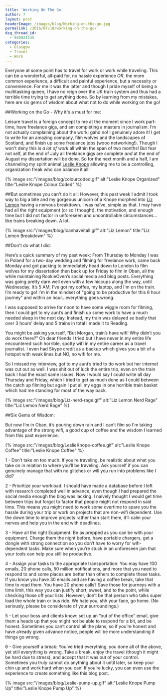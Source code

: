 ```yaml
---
title: 'Working On The Go'
author: 7
layout: post
headerImage: /images/blog/Working-on-the-go.jpg
permalink: /2016/07/18/working-on-the-go/
dsq_thread_id:
  - 940821245
categories:
  - Glasgow
  - Travel
  - Work
---
```

Everyone at some point has to travel for work or work while traveling. This can be a wonderful, all-paid for, no hassle experience _OR_, the more common experience, a difficult and painful experience, but a necessity or convenience. For me it was the latter and though I pride myself of being a multitasking queen, I have no reign over the UK train system and thus had a terrible time trying to get anything done. So by learning from my mistakes, here are six gems of wisdom about what not to do while working on the go!

##Working on the Go - Why it's a must for me:

Leisure travel is a foreign concept to me at the moment since I work part-time, have freelance gigs, and am completing a masters in journalism. I’m not actually complaining about the work; gahd no! I genuinely adore it! I get to write for an amazing company, film wolves and the landscapes of Scotland, and finish up some freelance jobs (wooo networking!). Though I won't deny this is _a lot of work_ all within the span of two months! But fear not self, at the end of July all freelance gigs are complete _and_ at the end of August my dissertation will be done. So for the next month and a half, I am channeling my spirit animal [Leslie Knope](https://www.youtube.com/watch?v=P5sgX9gH8hc&list=PLlfMU9l7ueblkA_T4h2xNcFt0MzHb1zcX&index=32) allowing me to be a controlling, organization freak who can balance it all!  

{% image src:"/images/blog/colourcoded.gif" alt:"Leslie Knope Organized" title:"Leslie Knope Colour Coded" %}

##But sometimes you can't do it all:
However, this past week I admit I took way to big a bite and my gorgeous unicorn of a Knope morphed into [Liz Lemon](https://www.youtube.com/watch?v=g2BsMSNfraQ) having a nervous breakdown. I was naïve, simple as that. I may have had all the right equipment (or so I thought), the motivation, and enough time but I did not factor in unforeseen and uncontrollable circumstances…like trains breaking down. A lot.

{% image src:"/images/blog/Icanhaveitall.gif" alt:"Liz Lemon" title:"Liz Lemon Breakdown" %}

##Don't do what I did:

Here’s a quick summary of my past week:
	From Thursday to Monday I was in Poland for a two-day wedding and filming for freelance work, came back Monday and got packing to immediately head down to London to film wolves for my dissertation then back up for Friday to film in Oban, all the while maintaining RookieOven’s social media and blog posts. Everything was going pretty darn well even with a few hiccups along the way, until Wednesday. It’s 5 AM, I’ve got my coffee, my laptop, and I'm on the train. I’m ready to go! I'm in the mindset of "going to be productive for this 6 hour journey" and within an hour…everything.goes.wrong.

I was supposed to arrive for noon to have some wiggle room for filming, then I could get to my aunt’s and finish up some work to have a much needed sleep in the next day. Instead, my train was delayed so badly that over 3 hours’ delay and 5 trains in total I made it to Reading.

You might be asking yourself, “But Morgan, train’s have wifi! Why didn’t you do work there?” Oh dear friends I tried but I have never in my entire life encountered such horrible, spotty wifi in my entire career as a travel journalist. I even had Skype credit as a backup which gives you a bit of a hotspot with weak lines but NO, no wifi for me.

So I missed my interview, got to my aunt’s tried to do work but her internet was cut out as well. I was shit out of luck the entire trip, even on the train back I had the exact same issues. Now I would say I could write all day Thursday and Friday, which I tried to get as much done as I could between the catch up filming but again I put all my eggs in one horrible train basket which had me standing for most of the way back.

{% image src:"/images/blog/Liz-nerd-rage.gif" alt:"Liz Lemon Nerd Rage" title:"Liz Lemon Nerd Rage" %}

##Six Gems of Wisdom:

But now I’m in Oban, it’s pouring down rain and I can’t film so I'm taking advantage of the strong wifi, a good cup of coffee and the wisdom I learned from this past experience.

{% image src:"/images/blog/LeslieKnope-coffee.gif" alt:"Leslie Knope Coffee" title:"Leslie Knope Coffee" %}

1 - Don’t take on too much. If you’re traveling, be realistic about what you take on in relation to where you’ll be traveling. Ask yourself if you can genuinely manage that with no glitches or will you run into problems like I did?

2 - Prioritize your workload. I should have made a database before I left with research completed well in advance, even though I had prepared the social media enough the blog was lacking. I naively thought I would get time between trips but forgot to factor that people might not respond in said time. This means you might need to work some overtime to spare you the hassle during your trip or work on projects that are non-wifi dependent. Use the down time to improve projects rather than start them, it’ll calm your nerves and help you in the end with deadlines.

3 - Have all the right Equipment: Be as prepped as you can be with your equipment. Charge them the night before, have portable chargers, get a dongle with strong connection so you don’t have to worry for wifi-dependent tasks. Make sure when you’re stuck in an unforeseen jam that your tools can help you still be productive.

4 - Assign your tasks to the appropriate transportation: You may have 100 emails, 20 phone calls, 50 million notifications, and more that you need to respond to and some places are better than others to complete these tasks. If you know you have 30 emails and are having a coffee break, take that time to read them. You have 20 phone calls? Save those for journeys with a time limit, this way you can justify short, sweet, and to the point, while checking those off your lists. However, don’t be that person who talks super load the whole train or bus ride. We hate you, shh your face, go home. (No seriously, please be considerate of your surroundings.)

5 - Let your boss and clients know: set up an “out of the office” email, give them a heads up that you might not be able to respond for a bit, and be honest. Sometimes you can’t control all the plans, so if you’re honest and have already given advance notice, people will be more understanding if things go wrong.

6 - Give yourself a break: You’ve tried everything, you done all of the above, yet still everything is wrong. Take a break, enjoy the travel (though it might be hard due to stress), and accept that it was out of your control. Sometimes you truly cannot do anything about it until later, so keep your chin up and work hard when you can! If you’re lucky, you can even use the experience to create something like this blog post.

{% image src:"/images/blog/Leslie-pump-up.gif" alt:"Leslie Knope Pump Up" title:"Leslie Knope Pump Up" %}
